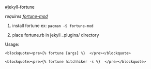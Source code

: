 #jekyll-fortune

[fortune]: [https://www.google.com/search?q=fortune-mod&ie=utf-8&oe=utf-8&aq=t&rls=org.mozilla:en-US:official&client=firefox-ahttps://www.google.com/search?q=fortune-mod&ie=utf-8&oe=utf-8&aq=t&rls=org.mozilla:en-US:official&client=firefox-a]

*requires [fortune-mod][fortune]*

1. install fortune
ex: `pacman -S fortune-mod`

2. place fortune.rb in jekyll _plugins/ directory

Usage:
```
<blockquote><pre>{% fortune [args] %}  </pre></blockquote>
```

```
<blockquote><pre>{% fortune hitchhiker -s %}  </pre></blockquote>
```
